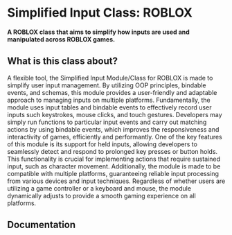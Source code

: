 # Simplified Input Class: ROBLOX
**A ROBLOX class that aims to simplify how inputs are used and manipulated across ROBLOX games.**

## What is this class about?
A flexible tool, the Simplified Input Module/Class for ROBLOX is made to simplify user input management. By utilizing OOP principles, bindable events, and schemas, this module provides a user-friendly and adaptable approach to managing inputs on multiple platforms.
Fundamentally, the module uses input tables and bindable events to effectively record user inputs such keystrokes, mouse clicks, and touch gestures. Developers may simply run functions to particular input events and carry out matching actions by using bindable events, which improves the responsiveness and interactivity of games, efficiently and performantly.
One of the key features of this module is its support for held inputs, allowing developers to seamlessly detect and respond to prolonged key presses or button holds. This functionality is crucial for implementing actions that require sustained input, such as character movement.
Additionally, the module is made to be compatible with multiple platforms, guaranteeing reliable input processing from various devices and input techniques. Regardless of whether users are utilizing a game controller or a keyboard and mouse, the module dynamically adjusts to provide a smooth gaming experience on all platforms.

## Documentation


